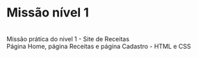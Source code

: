 # Missão nível 1
<br>
Missão prática do nivel 1 - Site de Receitas
<br>
Página Home, página Receitas e página Cadastro - HTML e CSS
